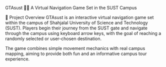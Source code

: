 GTAsust 🚗🏫
A Virtual Navigation Game Set in the SUST Campus

🔰 Project Overview
GTAsust is an interactive virtual navigation game set within the campus of Shahjalal University of Science and Technology (SUST). Players begin their journey from the SUST gate and navigate through the campus using keyboard arrow keys, with the goal of reaching a randomly selected or user-chosen destination.

The game combines simple movement mechanics with real campus mapping, aiming to provide both fun and an informative campus tour experience.

